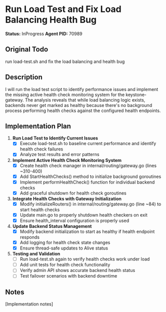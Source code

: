 # Run Load Test and Fix Load Balancing Health Bug
**Status:** InProgress
**Agent PID:** 70989

## Original Todo
run load-test.sh and fix the  load balancing and health bug

## Description
I will run the load test script to identify performance issues and implement the missing active health check monitoring system for the keystone-gateway. The analysis reveals that while load balancing logic exists, backends never get marked as healthy because there's no background process performing health checks against the configured health endpoints.

## Implementation Plan
1. **Run Load Test to Identify Current Issues**
   - [x] Execute load-test.sh to baseline current performance and identify health check failures
   - [x] Analyze test results and error patterns

2. **Implement Active Health Check Monitoring System**
   - [x] Create health check manager in internal/routing/gateway.go (lines ~310-400)
   - [x] Add StartHealthChecks() method to initialize background goroutines
   - [x] Implement performHealthCheck() function for individual backend checks
   - [x] Add graceful shutdown for health check goroutines

3. **Integrate Health Checks with Gateway Initialization**
   - [x] Modify initializeRouters() in internal/routing/gateway.go (line ~84) to start health checks
   - [x] Update main.go to properly shutdown health checkers on exit
   - [x] Ensure health_interval configuration is properly used

4. **Update Backend Status Management**
   - [x] Modify backend initialization to start as healthy if health endpoint responds
   - [x] Add logging for health check state changes
   - [x] Ensure thread-safe updates to Alive status

5. **Testing and Validation**
   - [ ] Run load-test.sh again to verify health checks work under load
   - [ ] Add unit tests for health check functionality
   - [ ] Verify admin API shows accurate backend health status
   - [ ] Test failover scenarios with backend downtime

## Notes
[Implementation notes]